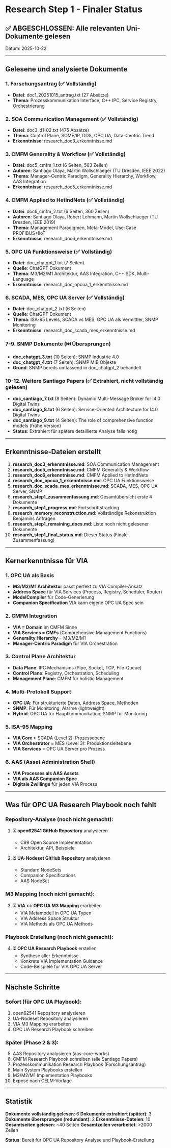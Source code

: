 # Research Step 1 - Finaler Status

## ✅ ABGESCHLOSSEN: Alle relevanten Uni-Dokumente gelesen

Datum: 2025-10-22

---

## Gelesene und analysierte Dokumente

### 1. Forschungsantrag (✅ Vollständig)
- **Datei**: doc1_20251015_antrag.txt (27 Absätze)
- **Thema**: Prozesskommunikation Interface, C++ IPC, Service Registry, Orchestrierung

### 2. SOA Communication Management (✅ Vollständig)
- **Datei**: doc3_d1-02.txt (475 Absätze)
- **Thema**: Control Plane, SOME/IP, DDS, OPC UA, Data-Centric Trend
- **Erkenntnisse**: research_doc3_erkenntnisse.md

### 3. CMFM Generality & Workflow (✅ Vollständig)
- **Datei**: doc5_cmfm_1.txt (6 Seiten, 563 Zeilen)
- **Autoren**: Santiago Olaya, Martin Wollschlaeger (TU Dresden, IEEE 2022)
- **Thema**: Manager-Centric Paradigm, Generality Hierarchy, Workflow, AAS Integration
- **Erkenntnisse**: research_doc5_erkenntnisse.md

### 4. CMFM Applied to HetIndNets (✅ Vollständig)
- **Datei**: doc6_cmfm_2.txt (6 Seiten, 360 Zeilen)
- **Autoren**: Santiago Olaya, Robert Lehmann, Martin Wollschlaeger (TU Dresden, IEEE 2019)
- **Thema**: Management Paradigmen, Meta-Model, Use-Case PROFIBUS+IIoT
- **Erkenntnisse**: research_doc6_erkenntnisse.md

### 5. OPC UA Funktionsweise (✅ Vollständig)
- **Datei**: doc_chatgpt_1.txt (7 Seiten)
- **Quelle**: ChatGPT Dokument
- **Thema**: M3/M2/M1 Architektur, AAS Integration, C++ SDK, Multi-Language
- **Erkenntnisse**: research_doc_opcua_1_erkenntnisse.md

### 6. SCADA, MES, OPC UA Server (✅ Vollständig)
- **Datei**: doc_chatgpt_2.txt (6 Seiten)
- **Quelle**: ChatGPT Dokument
- **Thema**: ISA-95 Levels, SCADA vs MES, OPC UA als Vermittler, SNMP Monitoring
- **Erkenntnisse**: research_doc_scada_mes_erkenntnisse.md

### 7-9. SNMP Dokumente (⏭️ Übersprungen)
- **doc_chatgpt_3.txt** (10 Seiten): SNMP Industrie 4.0
- **doc_chatgpt_4.txt** (7 Seiten): SNMP MIB Objekte
- **Grund**: SNMP bereits umfassend in doc_chatgpt_2 behandelt

### 10-12. Weitere Santiago Papers (✅ Extrahiert, nicht vollständig gelesen)
- **doc_santiago_7.txt** (8 Seiten): Dynamic Multi-Message Broker for I4.0 Digital Twins
- **doc_santiago_8.txt** (6 Seiten): Service-Oriented Architecture for I4.0 Digital Twins
- **doc_santiago_9.txt** (4 Seiten): The role of comprehensive function models (frühe Version)
- **Status**: Extrahiert für spätere detaillierte Analyse falls nötig

---

## Erkenntnisse-Dateien erstellt

1. **research_doc3_erkenntnisse.md**: SOA Communication Management
2. **research_doc5_erkenntnisse.md**: CMFM Generality & Workflow
3. **research_doc6_erkenntnisse.md**: CMFM Applied to HetIndNets
4. **research_doc_opcua_1_erkenntnisse.md**: OPC UA Funktionsweise
5. **research_doc_scada_mes_erkenntnisse.md**: SCADA, MES, OPC UA Server, SNMP
6. **research_step1_zusammenfassung.md**: Gesamtübersicht erste 4 Dokumente
7. **research_step1_progress.md**: Fortschrittstracking
8. **research_memory_reconstruction.md**: Vollständige Rekonstruktion Benjamins Anfragen
9. **research_step1_remaining_docs.md**: Liste noch nicht gelesener Dokumente
10. **research_step1_final_status.md**: Dieser Status (Finale Zusammenfassung)

---

## Kernerkenntnisse für VIA

### 1. OPC UA als Basis
- **M3/M2/M1 Architektur** passt perfekt zu VIA Compiler-Ansatz
- **Address Space** für VIA Services (Process, Registry, Scheduler, Router)
- **ModelCompiler** für Code-Generierung
- **Companion Specification** VIA kann eigene OPC UA Spec sein

### 2. CMFM Integration
- **VIA = Domain** im CMFM Sinne
- **VIA Services = CMFs** (Comprehensive Management Functions)
- **Generality Hierarchy** = M3/M2/M1
- **Manager-Centric Paradigm** für VIA Orchestration

### 3. Control Plane Architektur
- **Data Plane**: IPC Mechanisms (Pipe, Socket, TCP, File-Queue)
- **Control Plane**: Registry, Orchestration, Scheduling
- **Management Plane**: CMFM für holistic Management

### 4. Multi-Protokoll Support
- **OPC UA**: Für strukturierte Daten, Address Space, Methoden
- **SNMP**: Für Monitoring, Alarme (lightweight)
- **Hybrid**: OPC UA für Hauptkommunikation, SNMP für Monitoring

### 5. ISA-95 Mapping
- **VIA Core** ≈ SCADA (Level 2): Prozessebene
- **VIA Orchestrator** ≈ MES (Level 3): Produktionsleitebene
- **VIA Services** = OPC UA Server pro Prozess

### 6. AAS (Asset Administration Shell)
- **VIA Processes als AAS Assets**
- **VIA als AAS Companion Spec**
- **Digitale Zwillinge** für jeden VIA Process

---

## Was für OPC UA Research Playbook noch fehlt

### Repository-Analyse (noch nicht gemacht):
1. ⏳ **open62541 GitHub Repository** analysieren
   - C99 Open Source Implementation
   - Architektur, API, Beispiele

2. ⏳ **UA-Nodeset GitHub Repository** analysieren
   - Standard NodeSets
   - Companion Specifications
   - AAS NodeSet

### M3 Mapping (noch nicht gemacht):
3. ⏳ **VIA ↔ OPC UA M3 Mapping** erarbeiten
   - VIA Metamodell in OPC UA Typen
   - VIA Address Space Struktur
   - VIA Methods als OPC UA Methods

### Playbook Erstellung (noch nicht gemacht):
4. ⏳ **OPC UA Research Playbook** erstellen
   - Synthese aller Erkenntnisse
   - Konkrete VIA Implementation Guidance
   - Code-Beispiele für VIA OPC UA Server

---

## Nächste Schritte

### Sofort (für OPC UA Playbook):
1. open62541 Repository analysieren
2. UA-Nodeset Repository analysieren
3. VIA M3 Mapping erarbeiten
4. OPC UA Research Playbook schreiben

### Später (Phase 2 & 3):
5. AAS Repository analysieren (aas-core-works)
6. CMFM Research Playbook schreiben (alle Santiago Papers)
7. Prozesskommunikation Research Playbook (Forschungsantrag)
8. Main System Playbooks erstellen
9. M3/M2/M1 Implementation Playbooks
10. Exposé nach CELM-Vorlage

---

## Statistik

**Dokumente vollständig gelesen**: 6
**Dokumente extrahiert (später)**: 3
**Dokumente übersprungen (redundant)**: 2
**Erkenntnisse-Dateien**: 10
**Gesamtseiten gelesen**: ~40 Seiten
**Gesamtzeilen verarbeitet**: >2000 Zeilen

**Status**: Bereit für OPC UA Repository Analyse und Playbook-Erstellung
